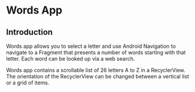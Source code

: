 # Words App

Introduction
---
Words app allows you to select a letter and use Android Navigation to navigate to a Fragment that presents a number of words starting with that letter. Each word can be looked up via a web search.

Words app contains a scrollable list of 26 letters A to Z in a RecyclerView. The orientation of the RecyclerView can be changed between a vertical list or a grid of items.
